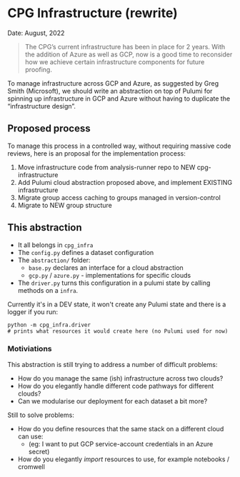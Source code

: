 # CPG Infrastructure (rewrite)

Date: August, 2022

> The CPG’s current infrastructure has been in place for 2 years. With the addition of Azure as well as GCP, now is a good time to reconsider how we achieve certain infrastructure components for future proofing.

To manage infrastructure across GCP and Azure, as suggested by Greg Smith (Microsoft), we should write an abstraction on top of Pulumi for spinning up infrastructure in GCP and Azure without having to duplicate the “infrastructure design”.

## Proposed process

To manage this process in a controlled way, without requiring massive code reviews, here is an proposal for the implementation process:

1. Move infrastructure code from analysis-runner repo to NEW cpg-infrastructure
2. Add Pulumi cloud abstraction proposed above, and implement EXISTING infrastructure
3. Migrate group access caching to groups managed in version-control
4. Migrate to NEW group structure

## This abstraction

- It all belongs in `cpg_infra`
- The `config.py` defines a dataset configuration
- The `abstraction/` folder:
  - `base.py` declares an interface for a cloud abstraction
  - `gcp.py` / `azure.py` - implementations for specific clouds
- The `driver.py` turns this configuration in a pulumi state by calling methods on a `infra`.

Currently it's in a DEV state, it won't create any Pulumi state and there is a logger if you run:

```shell
python -m cpg_infra.driver
# prints what resources it would create here (no Pulumi used for now)
```

### Motiviations

This abstraction is still trying to address a number of difficult problems:

- How do you manage the same (ish) infrastructure across two clouds?
- How do you elegantly handle different code pathways for different clouds?
- Can we modularise our deployment for each dataset a bit more?

Still to solve problems:

- How do you define resources that the same stack on a different cloud can use:
  - (eg: I want to put GCP service-account credentials in an Azure secret)
- How do you elegantly _import_ resources to use, for example notebooks / cromwell
